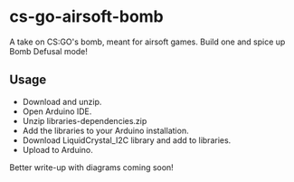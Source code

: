 # cs-go-airsoft-bomb
A take on CS:GO's bomb, meant for airsoft games.
Build one and spice up Bomb Defusal mode!
## Usage

- Download and unzip.
- Open Arduino IDE.
- Unzip libraries-dependencies.zip
- Add the libraries to your Arduino installation.
- Download LiquidCrystal_I2C library and add to libraries.
- Upload to Arduino.



Better write-up with diagrams coming soon!
